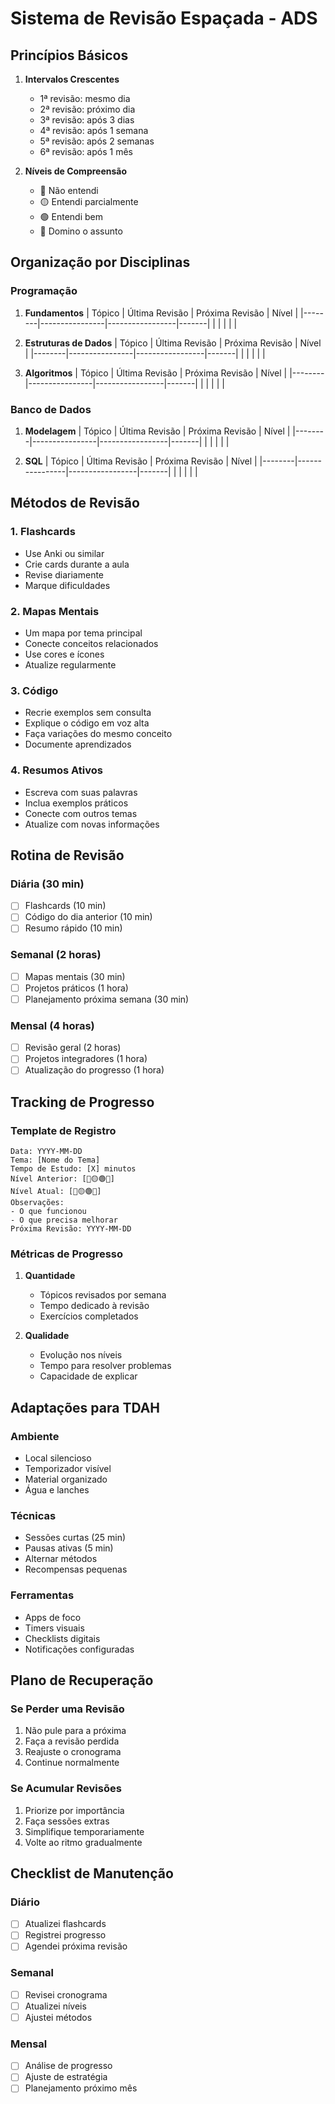 # Sistema de Revisão Espaçada - ADS

## Princípios Básicos
1. **Intervalos Crescentes**
   - 1ª revisão: mesmo dia
   - 2ª revisão: próximo dia
   - 3ª revisão: após 3 dias
   - 4ª revisão: após 1 semana
   - 5ª revisão: após 2 semanas
   - 6ª revisão: após 1 mês

2. **Níveis de Compreensão**
   - 🔴 Não entendi
   - 🟡 Entendi parcialmente
   - 🟢 Entendi bem
   - 🔵 Domino o assunto

## Organização por Disciplinas

### Programação
1. **Fundamentos**
   | Tópico | Última Revisão | Próxima Revisão | Nível |
   |--------|----------------|-----------------|-------|
   |        |                |                |       |

2. **Estruturas de Dados**
   | Tópico | Última Revisão | Próxima Revisão | Nível |
   |--------|----------------|-----------------|-------|
   |        |                |                |       |

3. **Algoritmos**
   | Tópico | Última Revisão | Próxima Revisão | Nível |
   |--------|----------------|-----------------|-------|
   |        |                |                |       |

### Banco de Dados
1. **Modelagem**
   | Tópico | Última Revisão | Próxima Revisão | Nível |
   |--------|----------------|-----------------|-------|
   |        |                |                |       |

2. **SQL**
   | Tópico | Última Revisão | Próxima Revisão | Nível |
   |--------|----------------|-----------------|-------|
   |        |                |                |       |

## Métodos de Revisão

### 1. Flashcards
- Use Anki ou similar
- Crie cards durante a aula
- Revise diariamente
- Marque dificuldades

### 2. Mapas Mentais
- Um mapa por tema principal
- Conecte conceitos relacionados
- Use cores e ícones
- Atualize regularmente

### 3. Código
- Recrie exemplos sem consulta
- Explique o código em voz alta
- Faça variações do mesmo conceito
- Documente aprendizados

### 4. Resumos Ativos
- Escreva com suas palavras
- Inclua exemplos práticos
- Conecte com outros temas
- Atualize com novas informações

## Rotina de Revisão

### Diária (30 min)
- [ ] Flashcards (10 min)
- [ ] Código do dia anterior (10 min)
- [ ] Resumo rápido (10 min)

### Semanal (2 horas)
- [ ] Mapas mentais (30 min)
- [ ] Projetos práticos (1 hora)
- [ ] Planejamento próxima semana (30 min)

### Mensal (4 horas)
- [ ] Revisão geral (2 horas)
- [ ] Projetos integradores (1 hora)
- [ ] Atualização do progresso (1 hora)

## Tracking de Progresso

### Template de Registro
```
Data: YYYY-MM-DD
Tema: [Nome do Tema]
Tempo de Estudo: [X] minutos
Nível Anterior: [🔴🟡🟢🔵]
Nível Atual: [🔴🟡🟢🔵]
Observações: 
- O que funcionou
- O que precisa melhorar
Próxima Revisão: YYYY-MM-DD
```

### Métricas de Progresso
1. **Quantidade**
   - Tópicos revisados por semana
   - Tempo dedicado à revisão
   - Exercícios completados

2. **Qualidade**
   - Evolução nos níveis
   - Tempo para resolver problemas
   - Capacidade de explicar

## Adaptações para TDAH

### Ambiente
- Local silencioso
- Temporizador visível
- Material organizado
- Água e lanches

### Técnicas
- Sessões curtas (25 min)
- Pausas ativas (5 min)
- Alternar métodos
- Recompensas pequenas

### Ferramentas
- Apps de foco
- Timers visuais
- Checklists digitais
- Notificações configuradas

## Plano de Recuperação

### Se Perder uma Revisão
1. Não pule para a próxima
2. Faça a revisão perdida
3. Reajuste o cronograma
4. Continue normalmente

### Se Acumular Revisões
1. Priorize por importância
2. Faça sessões extras
3. Simplifique temporariamente
4. Volte ao ritmo gradualmente

## Checklist de Manutenção

### Diário
- [ ] Atualizei flashcards
- [ ] Registrei progresso
- [ ] Agendei próxima revisão

### Semanal
- [ ] Revisei cronograma
- [ ] Atualizei níveis
- [ ] Ajustei métodos

### Mensal
- [ ] Análise de progresso
- [ ] Ajuste de estratégia
- [ ] Planejamento próximo mês 